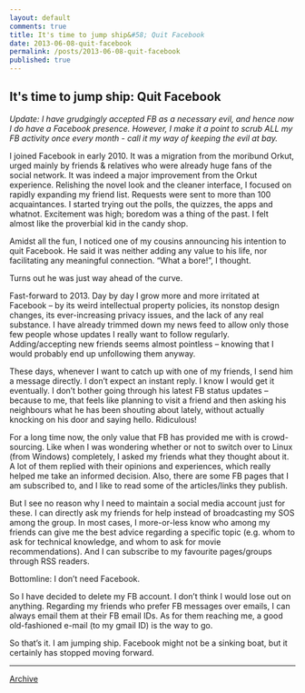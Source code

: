 ```yaml
---
layout: default
comments: true
title: It's time to jump ship&#58; Quit Facebook
date: 2013-06-08-quit-facebook
permalink: /posts/2013-06-08-quit-facebook
published: true
---
```


## It's time to jump ship: Quit Facebook

*Update: I have grudgingly accepted FB as a necessary evil, and hence now I do have a Facebook presence. However, I make it a point to scrub ALL my FB activity once every month  - call it my way of keeping the evil at bay.*

I joined Facebook in early 2010. It was a migration from the moribund Orkut, urged mainly by friends & relatives who were  already huge fans of the social network. It was indeed a major  improvement from the Orkut experience. Relishing the novel look and the cleaner interface, I focused on rapidly expanding my friend list. Requests were sent to more than 100 acquaintances. I started trying out the polls, the quizzes, the apps and whatnot. Excitement was high; boredom was a thing of the past. I felt almost like the proverbial kid in the candy shop.

Amidst all the fun, I noticed one of my cousins announcing his intention to quit Facebook. He said it was neither adding any value to his life, nor facilitating any meaningful connection. “What a bore!”, I thought.

Turns out he was just way ahead of the curve.

Fast-forward to 2013. Day by day I grow more and more irritated at Facebook – by its weird intellectual property policies, its nonstop design changes, its ever-increasing privacy issues, and  the lack of any real substance. I have already trimmed down my news feed to allow only those few people whose updates I really want to follow regularly. Adding/accepting new friends seems almost pointless – knowing that I would probably end up unfollowing them anyway.

These days, whenever I want to catch up with one of my friends, I send him a message directly. I don&#8217;t expect an instant reply. I know I would get it eventually. I don&#8217;t bother going through his latest FB status updates – because to me, that feels like planning to visit a friend and then asking his neighbours what he has been shouting about lately, without actually knocking on his door and saying hello. Ridiculous!

For a long time now, the only value that FB has provided me with is crowd-sourcing. Like when I was wondering whether or not to switch over to Linux (from Windows) completely, I asked my friends what they thought about it. A lot of them replied with their opinions and experiences, which really helped me take an informed decision. Also, there are some FB pages that I am subscribed to, and I like to read some of the articles/links they publish.

But I see no reason why I need to maintain a social media account just for these. I can directly ask my friends for help instead of broadcasting my SOS among the group. In most cases, I more-or-less know who among my friends can give me the best advice regarding a specific topic (e.g. whom to ask for technical knowledge, and whom to ask for movie recommendations). And I can subscribe to my favourite pages/groups through RSS readers. 

Bottomline: I don&#8217;t need Facebook.

So I have decided to delete my FB account. I don&#8217;t think I would lose out on anything. Regarding my friends who prefer FB messages over emails, I can always email them at their FB email IDs. As for them reaching me, a good old-fashioned e-mail (to my gmail ID) is the way to go.

So that&#8217;s it. I am jumping ship. Facebook might not be a sinking boat, but it certainly has stopped moving forward.

* * *

[Archive](../archive)
